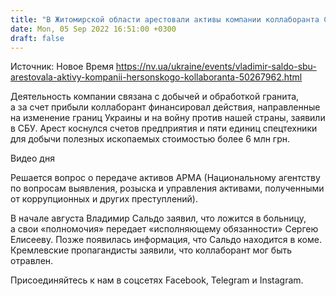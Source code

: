 ```yaml
---
title: "В Житомирской области арестовали активы компании коллаборанта Сальдо"
date: Mon, 05 Sep 2022 16:51:00 +0300
draft: false
---
```

Источник: Новое Время https://nv.ua/ukraine/events/vladimir-saldo-sbu-arestovala-aktivy-kompanii-hersonskogo-kollaboranta-50267962.html


 Деятельность компании связана с добычей и обработкой гранита, а за счет прибыли коллаборант финансировал действия, направленные на изменение границ Украины и на войну против нашей страны, заявили в СБУ. Арест коснулся счетов предприятия и пяти единиц спецтехники для добычи полезных ископаемых стоимостью более 6 млн грн.

 Видео дня   

Решается вопрос о передаче активов АРМА (Национальному агентству по вопросам выявления, розыска и управления активами, полученными от коррупционных и других преступлений).

В начале августа Владимир Сальдо заявил, что ложится в больницу, а свои «полномочия» передает «исполняющему обязанности» Сергею Елисееву. Позже появилась информация, что Сальдо находится в коме. Кремлевские пропагандисты заявили, что коллаборант мог быть отравлен.

Присоединяйтесь к нам в соцсетях Facebook, Telegram и Instagram.
